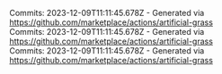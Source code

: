 Commits: 2023-12-09T11:11:45.678Z - Generated via https://github.com/marketplace/actions/artificial-grass
<br>
Commits: 2023-12-09T11:11:45.678Z - Generated via https://github.com/marketplace/actions/artificial-grass
<br>
Commits: 2023-12-09T11:11:45.678Z - Generated via https://github.com/marketplace/actions/artificial-grass
<br>
